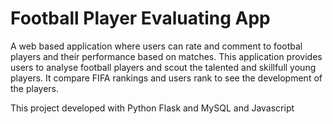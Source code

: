 # Football Player Evaluating App

A web based application where users can rate and comment to footbal players and their performance based on matches. This application provides users to analyse football players and scout the talented and skillfull young players. It compare FIFA rankings and users rank to see the development of the players.

This project developed with Python Flask and MySQL and Javascript
